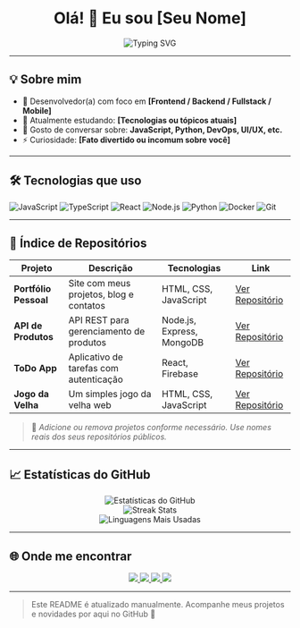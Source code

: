 
<h1 align="center">Olá! 👋 Eu sou [Seu Nome]</h1>

<p align="center">
  <img src="https://readme-typing-svg.demolab.com?font=Fira+Code&size=22&pause=1000&center=true&vCenter=true&width=500&lines=Desenvolvedor+Full-Stack;Apaixonado+por+Tecnologia;Sempre+aprendendo+coisas+novas!" alt="Typing SVG" />
</p>

---

## 💡 Sobre mim

- 💼 Desenvolvedor(a) com foco em **[Frontend / Backend / Fullstack / Mobile]**
- 🌱 Atualmente estudando: **[Tecnologias ou tópicos atuais]**
- 💬 Gosto de conversar sobre: **JavaScript, Python, DevOps, UI/UX, etc.**
- ⚡ Curiosidade: **[Fato divertido ou incomum sobre você]**

---

## 🛠️ Tecnologias que uso

![JavaScript](https://img.shields.io/badge/-JavaScript-F7DF1E?logo=javascript&logoColor=black&style=flat)
![TypeScript](https://img.shields.io/badge/-TypeScript-3178C6?logo=typescript&logoColor=white&style=flat)
![React](https://img.shields.io/badge/-React-61DAFB?logo=react&logoColor=black&style=flat)
![Node.js](https://img.shields.io/badge/-Node.js-339933?logo=node.js&logoColor=white&style=flat)
![Python](https://img.shields.io/badge/-Python-3776AB?logo=python&logoColor=white&style=flat)
![Docker](https://img.shields.io/badge/-Docker-2496ED?logo=docker&logoColor=white&style=flat)
![Git](https://img.shields.io/badge/-Git-F05032?logo=git&logoColor=white&style=flat)

---

## 📁 Índice de Repositórios

| Projeto | Descrição | Tecnologias | Link |
|--------|------------|-------------|------|
| **Portfólio Pessoal** | Site com meus projetos, blog e contatos | HTML, CSS, JavaScript | [Ver Repositório](https://github.com/SEU_USUARIO/portfolio) |
| **API de Produtos** | API REST para gerenciamento de produtos | Node.js, Express, MongoDB | [Ver Repositório](https://github.com/SEU_USUARIO/api-produtos) |
| **ToDo App** | Aplicativo de tarefas com autenticação | React, Firebase | [Ver Repositório](https://github.com/SEU_USUARIO/todo-app) |
| **Jogo da Velha** | Um simples jogo da velha web | HTML, CSS, JavaScript | [Ver Repositório](https://github.com/SEU_USUARIO/jogo-da-velha) |

> 📝 *Adicione ou remova projetos conforme necessário. Use nomes reais dos seus repositórios públicos.*

---

## 📈 Estatísticas do GitHub

<div align="center">

![Estatísticas do GitHub](https://github-readme-stats.vercel.app/api?username=SEU_USUARIO&show_icons=true&theme=github_dark&count_private=true&hide_border=true&include_all_commits=true)
<br />
![Streak Stats](https://github-readme-streak-stats.herokuapp.com/?user=SEU_USUARIO&theme=github-dark&hide_border=true)
<br />
![Linguagens Mais Usadas](https://github-readme-stats.vercel.app/api/top-langs/?username=SEU_USUARIO&layout=compact&theme=github_dark&hide_border=true)

</div>

---

## 🌐 Onde me encontrar

<p align="center">
  <a href="https://www.linkedin.com/in/SEU_USUARIO/">
    <img src="https://img.shields.io/badge/-LinkedIn-0A66C2?style=for-the-badge&logo=linkedin&logoColor=white" />
  </a>
  <a href="https://github.com/SEU_USUARIO">
    <img src="https://img.shields.io/badge/-GitHub-181717?style=for-the-badge&logo=github&logoColor=white" />
  </a>
  <a href="mailto:seuemail@email.com">
    <img src="https://img.shields.io/badge/-Email-D14836?style=for-the-badge&logo=gmail&logoColor=white" />
  </a>
  <a href="https://seusite.com">
    <img src="https://img.shields.io/badge/-Portfólio-000?style=for-the-badge&logo=google-chrome&logoColor=white" />
  </a>
</p>

---

> Este README é atualizado manualmente. Acompanhe meus projetos e novidades por aqui no GitHub 🚀
